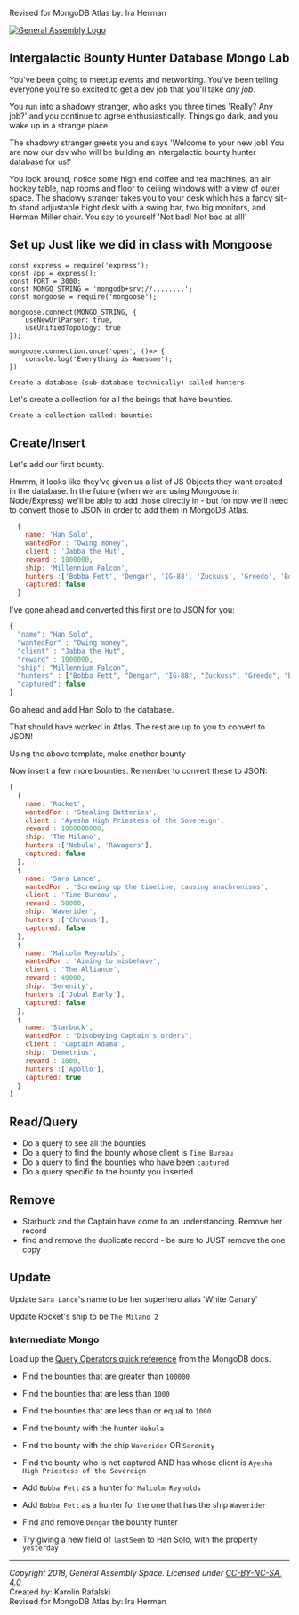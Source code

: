 Revised for MongoDB Atlas by: Ira Herman

[![General Assembly Logo](https://camo.githubusercontent.com/1a91b05b8f4d44b5bbfb83abac2b0996d8e26c92/687474703a2f2f692e696d6775722e636f6d2f6b6538555354712e706e67)](https://generalassemb.ly)

## Intergalactic Bounty Hunter Database Mongo Lab

You've been going to meetup events and networking. You've been telling everyone you're so excited to get a dev job that you'll take _any job_.

You run into a shadowy stranger, who asks you three times 'Really? Any job?' and you continue to agree enthusiastically. Things go dark, and you wake up in a strange place.

The shadowy stranger greets you and says 'Welcome to your new job! You are now our dev who will be building an intergalactic bounty hunter database for us!'

You look around, notice some high end coffee and tea machines, an air hockey table, nap rooms and floor to ceiling windows with a view of outer space. The shadowy stranger takes you to your desk which has a fancy sit-to stand adjustable hight desk with a swing bar, two big monitors, and Herman Miller chair. You say to yourself 'Not bad! Not bad at all!'

## Set up Just like we did in class with Mongoose

```
const express = require('express');
const app = express();
const PORT = 3000;
const MONGO_STRING = 'mongodb+srv://........';
const mongoose = require('mongoose');

mongoose.connect(MONGO_STRING, {
    useNewUrlParser: true,
    useUnifiedTopology: true
});

mongoose.connection.once('open', ()=> {
    console.log('Everything is Awesome');
})

```



```
Create a database (sub-database technically) called hunters
```

Let's create a collection for all the beings that have bounties.

```js
Create a collection called: bounties
```


## Create/Insert

Let's add our first bounty.

Hmmm, it looks like they've given us a list of JS Objects they want created in the database. In the future (when we are using Mongoose in Node/Express) we'll be able to add those directly in - but for now we'll need to convert those to JSON in order to add them in MongoDB Atlas.

```js
  {
    name: 'Han Solo',
    wantedFor : 'Owing money',
    client : 'Jabba the Hut',
    reward : 1000000,
    ship: 'Millennium Falcon',
    hunters :['Bobba Fett', 'Dengar', 'IG-88', 'Zuckuss', 'Greedo', 'Bossk', '4-LOM'],
    captured: false
  }
```

I've gone ahead and converted this first one to JSON for you:

```js
{
  "name": "Han Solo",
  "wantedFor" : "Owing money",
  "client" : "Jabba the Hut",
  "reward" : 1000000,
  "ship": "Millennium Falcon",
  "hunters" : ["Bobba Fett", "Dengar", "IG-88", "Zuckuss", "Greedo", "Bossk", "4-LOM"],
  "captured": false
}
```

Go ahead and add Han Solo to the database.

That should have worked in Atlas. The rest are up to you to convert to JSON!

Using the above template, make another bounty

Now insert a few more bounties. Remember to convert these to JSON:

```js
[
  {
    name: 'Rocket',
    wantedFor : 'Stealing Batteries',
    client : 'Ayesha High Priestess of the Sovereign',
    reward : 1000000000,
    ship: 'The Milano',
    hunters :['Nebula', 'Ravagers'],
    captured: false
  },
  {
    name: 'Sara Lance',
    wantedFor : 'Screwing up the timeline, causing anachronisms',
    client : 'Time Bureau',
    reward : 50000,
    ship: 'Waverider',
    hunters :['Chronos'],
    captured: false
  },
  {
    name: 'Malcolm Reynolds',
    wantedFor : 'Aiming to misbehave',
    client : 'The Alliance',
    reward : 40000,
    ship: 'Serenity',
    hunters :['Jubal Early'],
    captured: false
  },
  {
    name: 'Starbuck',
    wantedFor : "Disobeying Captain's orders",
    client : 'Captain Adama',
    ship: 'Demetrius',
    reward : 1000,
    hunters :['Apollo'],
    captured: true
  }
]
```

## Read/Query

- Do a query to see all the bounties
- Do a query to find the bounty whose client is `Time Bureau`
- Do a query to find the bounties who have been `captured`
- Do a query specific to the bounty you inserted

## Remove

- Starbuck and the Captain have come to an understanding. Remove her record
- find and remove the duplicate record - be sure to JUST remove the one copy

## Update
Update `Sara Lance`'s name to be her superhero alias 'White Canary'

Update Rocket's ship to be `The Milano 2`

### Intermediate Mongo
Load up the [Query Operators quick reference](https://docs.mongodb.com/manual/reference/operator/query/) from the MongoDB docs.

- Find the bounties that are greater than `100000`
- Find the bounties that are less than `1000`
- Find the bounties that are less than or equal to `1000`

- Find the bounty with the hunter `Nebula`
- Find the bounty with the ship `Waverider` OR `Serenity`
- Find the bounty who is not captured AND has whose client is `Ayesha High Priestess of the Sovereign`
- Add `Bobba Fett` as a hunter for `Malcolm Reynolds`
- Add `Bobba Fett` as a hunter for the one that has the ship `Waverider`
- Find and remove `Dengar` the bounty hunter
- Try giving a new field of `lastSeen` to Han Solo, with the property `yesterday`

---

*Copyright 2018, General Assembly Space. Licensed under [CC-BY-NC-SA, 4.0](https://creativecommons.org/licenses/by-nc-sa/4.0/)* <br>
Created by: Karolin Rafalski <br>
Revised for MongoDB Atlas by: Ira Herman <br>
